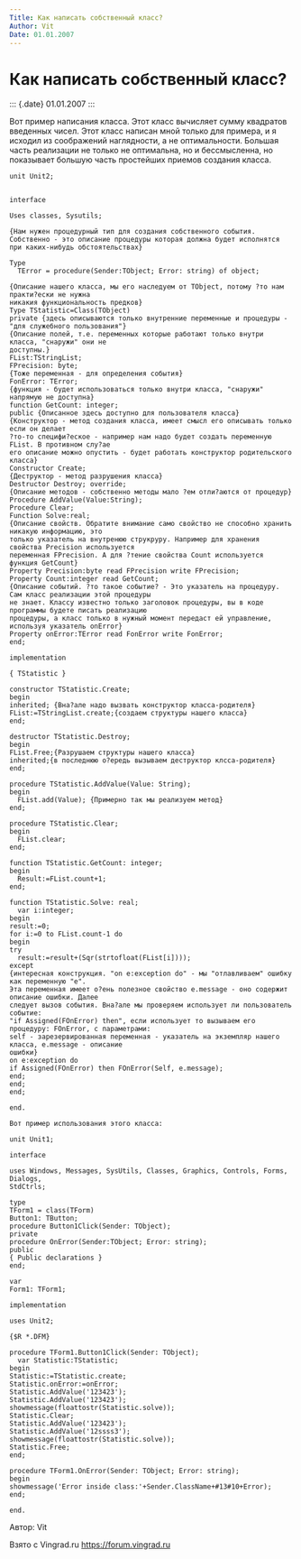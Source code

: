 ```yaml
---
Title: Как написать собственный класс?
Author: Vit
Date: 01.01.2007
---
```



Как написать собственный класс?
===============================

::: {.date}
01.01.2007
:::

Вот пример написания класса. Этот класс вычисляет сумму квадратов
введенных чисел. Этот класс написан мной только для примера, и я исходил
из соображений наглядности, а не оптимальности. Большая часть реализации
не только не оптимальна, но и бессмысленна, но показывает большую часть
простейших приемов создания класса.

    unit Unit2;

     
    interface
     
    Uses classes, Sysutils;
     
    {Нам нужен процедурный тип для создания собственного события. Собственно - это описание процедуры которая должна будет исполнятся при каких-нибудь обстоятельствах}
     
    Type
      TError = procedure(Sender:TObject; Error: string) of object;
     
    {Описание нашего класса, мы его наследуем от TObject, потому ?то нам практи?ески не нужна
    никакия функциональность предков}
    Type TStatistic=Class(TObject)
    private {здесь описываются только внутренние переменные и процедуры - "для служебного пользования"}
    {Описание полей, т.е. переменных которые работают только внутри класса, "снаружи" они не
    доступны.}
    FList:TStringList;
    FPrecision: byte;
    {Тоже переменная - для определения события}
    FonError: TError;
    {функция - будет использоваться только внутри класса, "снаружи" напрямую не доступна}
    function GetCount: integer;
    public {Описанное здесь доступно для пользователя класса}
    {Конструктор - метод создания класса, имеет смысл его описывать только если он делает
    ?то-то специфи?еское - например нам надо будет создать переменную FList. В противном слу?ае
    его описание можно опустить - будет работать конструктор родительского класса}
    Constructor Create;
    {Деструктор - метод разрушения класса}
    Destructor Destroy; override;
    {Описание методов - собственно методы мало ?ем отли?аются от процедур}
    Procedure AddValue(Value:String);
    Procedure Clear;
    Function Solve:real;
    {Описание свойств. Обратите внимание само свойство не способно хранить никакую информацию, это
    только указатель на внутренюю струкруру. Например для хранения свойства Precision используется
    переменная FPrecision. А для ?тение свойства Count используется функция GetCount}
    Property Precision:byte read FPrecision write FPrecision;
    Property Count:integer read GetCount;
    {Описание событий. ?то такое событие? - Это указатель на процедуру. Сам класс реализации этой процедуры
    не знает. Классу известно только заголовок процедуры, вы в коде программы будете писать реализацию
    процедуры, а класс только в нужный момент передаст ей управление, используя указатель onError}
    Property onError:TError read FonError write FonError;
    end;
     
    implementation
     
    { TStatistic }
     
    constructor TStatistic.Create;
    begin
    inherited; {Вна?але надо вызвать конструктор класса-родителя}
    FList:=TStringList.create;{создаем структуры нашего класса}
    end;
     
    destructor TStatistic.Destroy;
    begin
    FList.Free;{Разрушаем структуры нашего класса}
    inherited;{в последнюю о?ередь вызываем деструктор клсса-родителя}
    end;
     
    procedure TStatistic.AddValue(Value: String);
    begin
      FList.add(Value); {Примерно так мы реализуем метод}
    end;
     
    procedure TStatistic.Clear;
    begin
      FList.clear;
    end;
     
    function TStatistic.GetCount: integer;
    begin
      Result:=FList.count+1;
    end;
     
    function TStatistic.Solve: real;
      var i:integer;
    begin
    result:=0;
    for i:=0 to FList.count-1 do
    begin
    try
      result:=result+(Sqr(strtofloat(FList[i])));
    except
    {интересная конструкция. "on e:exception do" - мы "отлавливаем" ошибку как переменную "e".
    Эта переменная имеет о?ень полезное свойство e.message - оно содержит описание ошибки. Далее
    следует вызов события. Вна?але мы проверяем использует ли пользователь событие:
    "if Assigned(FOnError) then", если использует то вызываем его процедуру: FOnError, с параметрами:
    self - зарезервированная переменная - указатель на экземпляр нашего класса, e.message - описание
    ошибки}
    on e:exception do 
    if Assigned(FOnError) then FOnError(Self, e.message);
    end;
    end;
    end;
     
    end.
     
    Вот пример использования этого класса:
     
    unit Unit1;
     
    interface
     
    uses Windows, Messages, SysUtils, Classes, Graphics, Controls, Forms, Dialogs,
    StdCtrls;
     
    type
    TForm1 = class(TForm)
    Button1: TButton;
    procedure Button1Click(Sender: TObject);
    private
    procedure OnError(Sender:TObject; Error: string);
    public
    { Public declarations }
    end;
     
    var
    Form1: TForm1;
     
    implementation
     
    uses Unit2;
     
    {$R *.DFM}
     
    procedure TForm1.Button1Click(Sender: TObject);
      var Statistic:TStatistic;
    begin
    Statistic:=TStatistic.create;
    Statistic.onError:=onError;
    Statistic.AddValue('123423');
    Statistic.AddValue('123423');
    showmessage(floattostr(Statistic.solve));
    Statistic.Clear;
    Statistic.AddValue('123423');
    Statistic.AddValue('12ssss3');
    showmessage(floattostr(Statistic.solve));
    Statistic.Free;
    end;
     
    procedure TForm1.OnError(Sender: TObject; Error: string);
    begin
    showmessage('Error inside class:'+Sender.ClassName+#13#10+Error);
    end;
     
    end.

Автор: Vit

Взято с Vingrad.ru <https://forum.vingrad.ru>
